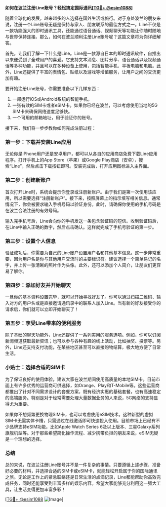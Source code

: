 **如何在波兰注册Line账号？轻松搞定国际通讯[[TG💪+ @esim1088](https://t.me/s/esim1088)]**

随着全球化的发展，越来越多的人选择在国外生活或旅行。对于身处波兰的朋友来说，注册一个Line账号无疑是保持与家人、朋友联系的最佳方式之一。Line不仅是一款功能强大的即时通讯工具，还能通过语音通话、视频聊天等功能让你随时随地与世界保持连接。那么，如何在波兰顺利注册Line账号呢？这篇文章将为你详细解答。

首先，让我们了解一下什么是Line。Line是一款源自日本的即时通讯软件，自推出以来便受到了全球用户的喜爱。它支持文本消息、图片分享、语音通话以及视频通话等多种功能，并且可以在多种设备上使用，包括智能手机、平板电脑和电脑。此外，Line还提供了丰富的表情包、贴纸以及游戏等增值服务，让用户之间的交流更加有趣。

要开始注册Line账号，你需要准备以下几样东西：
1. 一部运行iOS或Android系统的智能手机。
2. 一张有效的SIM卡或者eSIM卡。如果你已经在波兰，可以考虑使用当地的5G SIM卡来确保网络速度足够快。
3. 一个可用的邮箱地址，用于验证你的账号。

接下来，我们将一步步教你如何完成注册过程：

### 第一步：下载并安装Line应用

无论你是iPhone用户还是安卓用户，都可以从各自的应用商店免费下载Line应用程序。打开手机上的App Store（苹果）或Google Play商店（安卓），搜索“Line”，然后点击下载按钮即可。安装完成后，打开应用图标进入主界面。

### 第二步：创建新账户

首次打开Line时，系统会提示你登录或注册新账户。由于我们是第一次使用该应用，所以需要选择“注册新账户”。接下来，按照屏幕上的指示填写相关信息。通常情况下，你会被要求输入手机号码以验证身份。此时，请确保你使用的手机号码是在波兰合法注册的有效号码。

输入完手机号后，Line会向你的手机发送一条包含验证码的短信。收到验证码后，在Line中输入正确的数字，然后点击确认。这样就完成了手机号验证的第一步。

### 第三步：设置个人信息

验证成功后，你需要为自己的Line账户设置用户名和其他基本信息。这一步非常重要，因为用户名是你与其他用户交流时的主要标识符。建议选择一个简单易记的名字，并上传一张清晰的照片作为头像。此外，还可以添加个人简介，让朋友们更容易了解你。

### 第四步：添加好友并开始聊天

一旦你的基本资料设置完毕，就可以开始寻找好友了。你可以通过扫描二维码、输入对方的用户名或是直接邀请通讯录中的联系人加入Line。当有新的好友接受你的请求后，你们就可以立即开始聊天了！

### 第五步：享受Line带来的便利服务

除了基础的聊天功能外，Line还提供了一系列实用的服务选项。例如，你可以订阅新闻频道获取最新资讯；也可以参与各种有趣的线上活动，比如抽奖、投票等。另外，Line还支持支付功能，在某些地区甚至可以直接购物结算，极大地方便了日常生活。

### 小贴士：选择合适的SIM卡

为了保证良好的使用体验，建议大家在波兰期间使用高质量的本地SIM卡。目前市面上有许多优秀的运营商可供选择，如Orange、Play和T-Mobile等。这些运营商都推出了针对不同需求设计的套餐方案，既有经济实惠的基础套餐，也有高速稳定的高端服务。特别是对于经常需要处理大量数据业务的人来说，5G网络的支持显得尤为重要。

如果你不想频繁更换物理SIM卡，也可以考虑使用eSIM技术。这种新型的虚拟SIM卡无需实体卡槽，只需通过在线激活即可快速投入使用。目前市场上已经有不少品牌支持eSIM功能，比如Apple Watch Series 6及以上版本、三星Galaxy系列旗舰机型等。对于那些希望简化操作流程、减少携带负担的朋友来说，eSIM无疑是一个理想的选择。

### 总结

总的来说，在波兰注册Line账号并不是一件复杂的事情。只要遵循上述步骤，准备好必要的材料，并选择合适的SIM卡或eSIM卡，就能轻松开启属于你的国际通讯之旅。无论是工作上的紧急联络还是日常生活的点滴记录，Line都能帮助你高效完成任务，同时还能享受到丰富多样的娱乐内容。希望大家能够充分利用这一强大工具，让生活变得更加丰富多彩！

[[TG💪+ @esim1088](https://t.me/s/esim1088) ![Image](https://i.postimg.cc/4NQfJmqS/Snipaste-2025-05-13-00-14-12.png)]